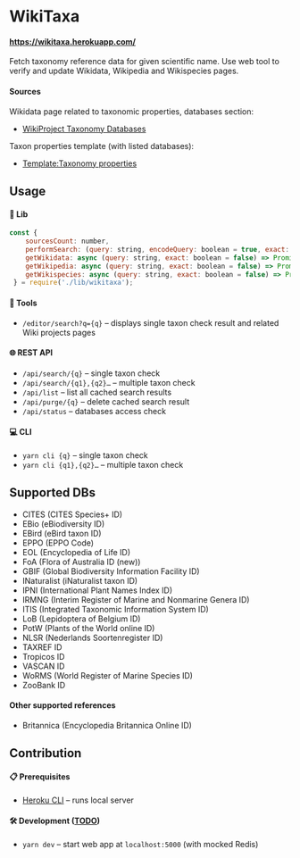 # WikiTaxa

#### https://wikitaxa.herokuapp.com/

Fetch taxonomy reference data for given scientific name. 
Use web tool to verify and update Wikidata, Wikipedia and Wikispecies pages.

#### Sources

Wikidata page related to taxonomic properties, databases section:
* [WikiProject Taxonomy Databases](https://www.wikidata.org/wiki/Wikidata:WikiProject_Taxonomy#Databases)

Taxon properties template (with listed databases): 
* [Template:Taxonomy properties](https://www.wikidata.org/wiki/Template:Taxonomy_properties)

## Usage

#### 🧬 Lib

```javascript
const { 
    sourcesCount: number, 
    performSearch: (query: string, encodeQuery: boolean = true, exact: boolean = false) => object, 
    getWikidata: async (query: string, exact: boolean = false) => Promise => array[object], 
    getWikipedia: async (query: string, exact: boolean = false) => Promise => array[object], 
    getWikispecies: async (query: string, exact: boolean = false) => Promise => array[object]
 } = require('./lib/wikitaxa');
```

#### 🔧 Tools

* ```/editor/search?q={q}``` – displays single taxon check result and related Wiki projects pages

#### 🌐 REST API

* ```/api/search/{q}``` – single taxon check
* ```/api/search/{q1},{q2}…``` – multiple taxon check
* ```/api/list``` – list all cached search results
* ```/api/purge/{q}``` – delete cached search result
* ```/api/status``` – databases access check

#### 💻 CLI

* ```yarn cli {q}``` – single taxon check
* ```yarn cli {q1},{q2}…``` – multiple taxon check

## Supported DBs

* CITES (CITES Species+ ID)
* EBio (eBiodiversity ID)
* EBird (eBird taxon ID)
* EPPO (EPPO Code)
* EOL (Encyclopedia of Life ID)
* FoA (Flora of Australia ID (new))
* GBIF (Global Biodiversity Information Facility ID)
* INaturalist (iNaturalist taxon ID)
* IPNI (International Plant Names Index ID)
* IRMNG (Interim Register of Marine and Nonmarine Genera ID)
* ITIS (Integrated Taxonomic Information System ID)
* LoB (Lepidoptera of Belgium ID)
* PotW (Plants of the World online ID)
* NLSR (Nederlands Soortenregister ID)
* TAXREF ID
* Tropicos ID
* VASCAN ID
* WoRMS (World Register of Marine Species ID)
* ZooBank ID

#### Other supported references

* Britannica (Encyclopedia Britannica Online ID)

## Contribution

#### 📋 Prerequisites

* [Heroku CLI](https://devcenter.heroku.com/articles/heroku-cli#download-and-install) – runs local server

#### 🛠 Development ([TODO](TODO.md))

* ```yarn dev``` – start web app at `localhost:5000` (with mocked Redis)

